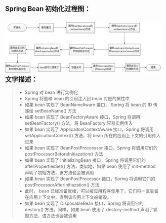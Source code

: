 Spring Bean 初始化过程图：
---------------------
![Alt Text](https://github.com/Json-Liu/hello-spring/blob/master/bean%20init.jpg)
文字描述：
---------------------
>* Spring 对 bean 进行实例化
>* Spring 将值和 bean 的引用注入到 bean 对应的属性中
>* 如果 bean 实现了 BeanNameAware 接口， Spring 将 bean 的 ID 传递给 setBeanName() 方法
>* 如果 bean 实现了 BeanFactoryAware 接口，Spring 将调用 setBeanFactory() 方法，将 BeanFactory 容器实例传入
>* 如果 bean 实现了 ApplicaitonContextAware 接口，Spring 将调用 setApplicationContext() 方法，将 bean 所在的应用上下文的引用传入进来
>* 如果 bean 实现了 BeanPostProccessor 接口，Spring 将调用它们的 postProcessorBeforeInitiazation() 方法
>* 如果 bean 实现了 InitializingBean 接口，Spring 将调用它们的 afterPropertiesSet() 方法，类似地，如果 bean 使用了 init-method 声明了初始方法，该方法也会被调用
>* 如果 bean 实现了 BeanPostProcessor 接口，Spring 将调用它们的 postProcessorAfterInitiazation() 方法
>* 此时， bean 已经准备就绪，可以被应用程序使用了，它们将一直驻留在应用上下文中，直到该应用上下文被销毁。
>* 如果 bean 实现了 DisposableBean 接口，Spring 将调用它的 destory() 方法。同样，如果 bean 使用了 destory-method 声明了销毁方法，该方法也会被调用